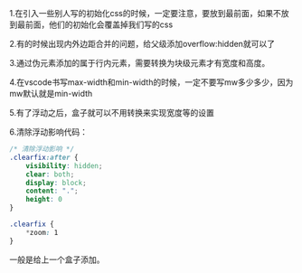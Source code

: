 1.在引入一些别人写的初始化css的时候，一定要注意，要放到最前面，如果不放到最前面，他们的初始化会覆盖掉我们写的css

2.有的时候出现内外边距合并的问题，给父级添加overflow:hidden就可以了

3.通过伪元素添加的属于行内元素，需要转换为块级元素才有宽度和高度。

4.在vscode书写max-width和min-width的时候，一定不要写mw多少多少，因为mw默认就是min-width

5.有了浮动之后，盒子就可以不用转换来实现宽度等的设置

6.清除浮动影响代码：

```css
/* 清除浮动影响 */
.clearfix:after {
    visibility: hidden;
    clear: both;
    display: block;
    content: ".";
    height: 0
}

.clearfix {
    *zoom: 1
}

```

一般是给上一个盒子添加。